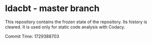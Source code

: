 # ldacbt - master branch

This repository contains the frozen state of the repository.
Its history is cleared. It is used only for static code
analysis with Codacy.

Commit Time: 1729388703